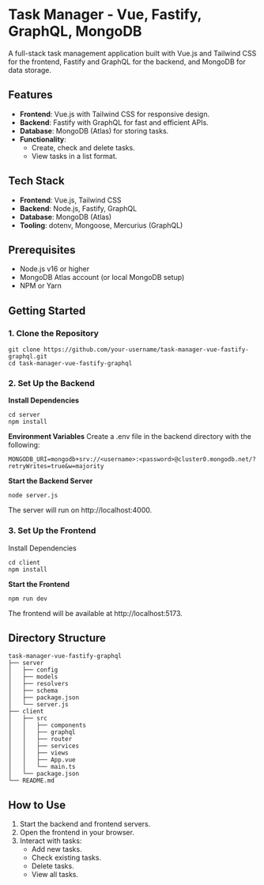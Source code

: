 # Task Manager - Vue, Fastify, GraphQL, MongoDB
A full-stack task management application built with Vue.js and Tailwind CSS for the frontend, Fastify and GraphQL for the backend, and MongoDB for data storage.

## Features
- **Frontend**: Vue.js with Tailwind CSS for responsive design.
- **Backend**: Fastify with GraphQL for fast and efficient APIs.
- **Database**: MongoDB (Atlas) for storing tasks.
- **Functionality**:
  - Create, check and delete tasks.
  - View tasks in a list format.
  
## Tech Stack
- **Frontend**: Vue.js, Tailwind CSS
- **Backend**: Node.js, Fastify, GraphQL
- **Database**: MongoDB (Atlas)
- **Tooling**: dotenv, Mongoose, Mercurius (GraphQL)

## Prerequisites
- Node.js v16 or higher
- MongoDB Atlas account (or local MongoDB setup)
- NPM or Yarn

## Getting Started
### 1. Clone the Repository

```
git clone https://github.com/your-username/task-manager-vue-fastify-graphql.git
cd task-manager-vue-fastify-graphql
```
### 2. Set Up the Backend
**Install Dependencies**
```
cd server
npm install
```
**Environment Variables**
Create a .env file in the backend directory with the following:
```
MONGODB_URI=mongodb+srv://<username>:<password>@cluster0.mongodb.net/?retryWrites=true&w=majority
```

**Start the Backend Server**
```
node server.js
```
The server will run on http://localhost:4000.


### 3. Set Up the Frontend

Install Dependencies
```
cd client
npm install
```
**Start the Frontend**

```
npm run dev
```
The frontend will be available at http://localhost:5173.

## Directory Structure

```
task-manager-vue-fastify-graphql
├── server
│   ├── config
│   ├── models
│   ├── resolvers
│   ├── schema
│   ├── package.json
│   └── server.js
├── client
│   ├── src
│   │   ├── components
│   │   ├── graphql
│   │   ├── router
│   │   ├── services
│   │   ├── views
│   │   ├── App.vue
│   │   └── main.ts
│   └── package.json
└── README.md
```

## How to Use
1. Start the backend and frontend servers.
2. Open the frontend in your browser.
3. Interact with tasks:
   - Add new tasks.
   - Check existing tasks.
   - Delete tasks.
   - View all tasks.
